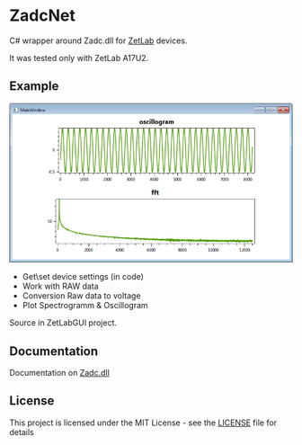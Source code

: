 # ZadcNet

C# wrapper around Zadc.dll for [ZetLab](https://zetlab.com/) devices.

It was tested only with ZetLab A17U2.

## Example 
![Screenshot](screen.png)
* Get\set device settings (in code)
* Work with RAW data
* Conversion Raw data to voltage
* Plot Spectrogramm & Oscillogram

Source in ZetLabGUI project.



## Documentation
Documentation on [Zadc.dll](https://file.zetlab.com/Document/HELP_ZETLab%20studio_special.pdf)

## License

This project is licensed under the MIT License - see the [LICENSE](LICENSE) file for details
